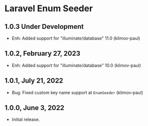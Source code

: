 Laravel Enum Seeder
===================

1.0.3 Under Development
-----------------------

- Enh: Added support for "illuminate/database" 11.0 (klimov-paul)


1.0.2, February 27, 2023
------------------------

- Enh: Added support for "illuminate/database" 10.0 (klimov-paul)


1.0.1, July 21, 2022
--------------------

- Bug: Fixed custom key name support at `EnumSeeder` (klimov-paul)


1.0.0, June 3, 2022
-------------------

- Initial release.
